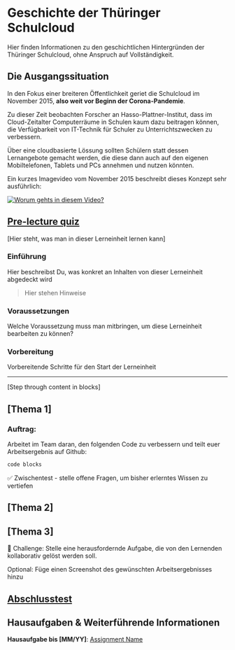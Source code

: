 <!-- Überschrift und Abstract-->
# Geschichte der Thüringer Schulcloud
Hier finden Informationen zu den geschichtlichen Hintergründen der Thüringer Schulcloud, ohne Anspruch auf Vollständigkeit.

##

## Die Ausgangssituation
In den Fokus einer breiteren Öffentlichkeit geriet die Schulcloud im November 2015, __also weit vor Beginn der Corona-Pandemie__.

Zu dieser Zeit beobachten Forscher an Hasso-Plattner-Institut, dass im Cloud-Zeitalter Computerräume in Schulen kaum dazu beitragen können, die Verfügbarkeit von IT-Technik für Schuler zu Unterrichtszwecken zu verbessern.

Über eine cloudbasierte Lössung sollten Schülern statt dessen Lernangebote gemacht werden, die diese dann auch auf den eigenen Mobiltelefonen, Tablets und PCs annehmen und nutzen könnten.

Ein kurzes Imagevideo vom November 2015 beschreibt dieses Konzept sehr ausführlich:

[![Worum gehts in diesem Video?](https://img.youtube.com/vi/3e4iP7ezJDY/0.jpg)](https://www.youtube.com/watch?v=3e4iP7ezJDY)

## [Pre-lecture quiz](quiz-url)

[Hier steht, was man in dieser Lerneinheit lernen kann]

### Einführung

Hier beschreibst Du, was konkret an Inhalten von dieser Lerneinheit abgedeckt wird

> Hier stehen Hinweise

### Voraussetzungen

Welche Voraussetzung muss man mitbringen, um diese Lerneinheit bearbeiten zu können?

### Vorbereitung

Vorbereitende Schritte für den Start der Lerneinheit

---

[Step through content in blocks]

## [Thema 1]

### Auftrag:

Arbeitet im Team daran, den folgenden Code zu verbessern und teilt euer Arbeitsergebnis auf Github:

```html
code blocks
```

✅ Zwischentest - stelle offene Fragen, um bisher erlerntes Wissen zu vertiefen

## [Thema 2]

## [Thema 3]

🚀 Challenge: Stelle eine herausfordernde Aufgabe, die von den Lernenden kollaborativ gelöst werden soll.

Optional: Füge einen Screenshot des gewünschten Arbeitsergebnisses hinzu

## [Abschlusstest](quiz-url)

## Hausaufgaben & Weiterführende Informationen

**Hausaufgabe bis [MM/YY]**: [Assignment Name](assignment.md)